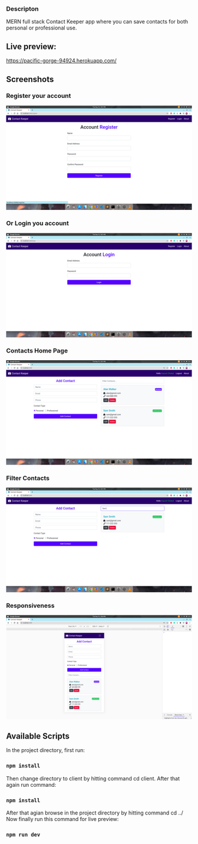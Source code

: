 ### Descripton
MERN full stack Contact Keeper app where you can save contacts for both personal or professional use.

## Live preview: 
https://pacific-gorge-94924.herokuapp.com/

## Screenshots

### Register your account

![](https://raw.githubusercontent.com/aayush-dhakal/MERN-contact-keeper-app/master/readme_images/register.png)

### Or Login you account

![](https://raw.githubusercontent.com/aayush-dhakal/MERN-contact-keeper-app/master/readme_images/login.png)

### Contacts Home Page

![](https://raw.githubusercontent.com/aayush-dhakal/MERN-contact-keeper-app/master/readme_images/home.png)

### Filter Contacts

![](https://raw.githubusercontent.com/aayush-dhakal/MERN-contact-keeper-app/master/readme_images/filter.png)

### Responsiveness

![](https://raw.githubusercontent.com/aayush-dhakal/MERN-contact-keeper-app/master/readme_images/responsive.png)

## Available Scripts

In the project directory, first run:

### `npm install`

Then change directory to client by hitting command cd client. After that again run command:

### `npm install`

After that agian browse in the project directory by hitting command cd ../
<br />
Now finally run this command for live preview:

### `npm run dev`
